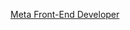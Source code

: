 [Meta Front-End Developer]([path/to/your/certificate/file](https://www.coursera.org/account/accomplishments/professional-cert/255BAFFA45ZN))
